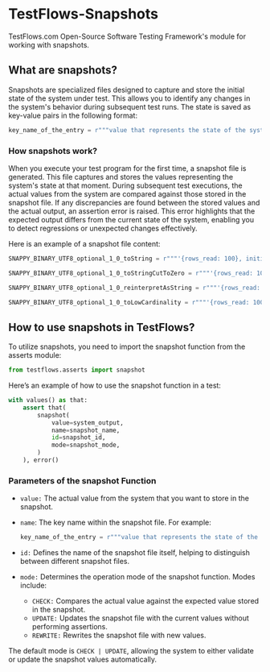 # TestFlows-Snapshots
TestFlows.com Open-Source Software Testing Framework's module for working with snapshots. 

## What are snapshots?

Snapshots are specialized files designed to capture and store the initial state of the system under test. 
This allows you to identify any changes in the system's behavior during subsequent test runs. The state is saved as key-value pairs in the following format:

```python
key_name_of_the_entry = r"""value that represents the state of the system."""
```

### How snapshots work?
When you execute your test program for the first time, a snapshot file is generated. This file captures and stores the values representing the system's state at that moment. During subsequent test executions, the actual values from the system are compared against those stored in the snapshot file.
If any discrepancies are found between the stored values and the actual output, an assertion error is raised. This error highlights that the expected output differs from the current state of the system, enabling you to detect regressions or unexpected changes effectively.

Here is an example of a snapshot file content:

```python
SNAPPY_BINARY_UTF8_optional_1_0_toString = r"""'{rows_read: 100}, initial_rows: 1500, file_structure: utf8\tNullable(String), condition: WHERE utf8 = toString(value)'"""

SNAPPY_BINARY_UTF8_optional_1_0_toStringCutToZero = r"""'{rows_read: 100}, initial_rows: 1500, file_structure: utf8\tNullable(String), condition: WHERE utf8 = toStringCutToZero(value)'"""

SNAPPY_BINARY_UTF8_optional_1_0_reinterpretAsString = r"""'{rows_read: 100}, initial_rows: 1500, file_structure: utf8\tNullable(String), condition: WHERE utf8 = reinterpretAsString(value)'"""

SNAPPY_BINARY_UTF8_optional_1_0_toLowCardinality = r"""'{rows_read: 100}, initial_rows: 1500, file_structure: utf8\tNullable(String), condition: WHERE utf8 = toLowCardinality(value)'"""
```
## How to use snapshots in TestFlows?

To utilize snapshots, you need to import the snapshot function from the asserts module:

```python
from testflows.asserts import snapshot
```

Here’s an example of how to use the snapshot function in a test:

```python
with values() as that:
    assert that(
        snapshot(
            value=system_output,
            name=snapshot_name,
            id=snapshot_id,
            mode=snapshot_mode,
        )
    ), error()
```

### Parameters of the snapshot Function
- `value:` The actual value from the system that you want to store in the snapshot.
- `name`: The key name within the snapshot file. For example:

  ```python
  key_name_of_the_entry = r"""value that represents the state of the system."""
  ```

- `id:` Defines the name of the snapshot file itself, helping to distinguish between different snapshot files.
- `mode:` Determines the operation mode of the snapshot function. Modes include:
  - `CHECK:` Compares the actual value against the expected value stored in the snapshot.
  - `UPDATE:` Updates the snapshot file with the current values without performing assertions.
  - `REWRITE:` Rewrites the snapshot file with new values.

The default mode is `CHECK | UPDATE`, allowing the system to either validate or update the snapshot values automatically.
